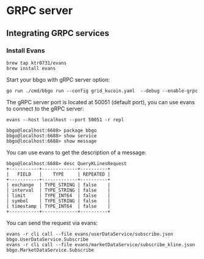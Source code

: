 # GRPC server

## Integrating GRPC services

### Install Evans

```shell
brew tap ktr0731/evans
brew install evans
```

Start your bbgo with gRPC server option:

```shell
go run ./cmd/bbgo run --config grid_kucoin.yaml  --debug --enable-grpc
```

The gRPC server port is located at 50051 (default port), you can use evans to connect to the gRPC server:

```shell
evans --host localhost --port 50051 -r repl
```

```shell
bbgo@localhost:6688> package bbgo
bbgo@localhost:6688> show service
bbgo@localhost:6688> show message
```

You can use evans to get the description of a message:

```shell
bbgo@localhost:6688> desc QueryKLinesRequest
+-----------+-------------+----------+
|   FIELD   |    TYPE     | REPEATED |
+-----------+-------------+----------+
| exchange  | TYPE_STRING | false    |
| interval  | TYPE_STRING | false    |
| limit     | TYPE_INT64  | false    |
| symbol    | TYPE_STRING | false    |
| timestamp | TYPE_INT64  | false    |
+-----------+-------------+----------+
```


You can send the request via evans:

```shell
evans -r cli call --file evans/userDataService/subscribe.json  bbgo.UserDataService.Subscribe
evans -r cli call --file evans/marketDataService/subscribe_kline.json  bbgo.MarketDataService.Subscribe
```



